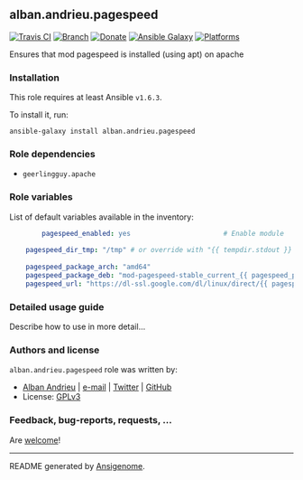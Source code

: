 ## alban.andrieu.pagespeed

[![Travis CI](http://img.shields.io/travis/AlbanAndrieu/ansible-pagespeed.svg?style=flat)](http://travis-ci.org/AlbanAndrieu/ansible-pagespeed) [![Branch](http://img.shields.io/github/tag/AlbanAndrieu/ansible-pagespeed.svg?style=flat-square)](https://github.com/AlbanAndrieu/ansible-pagespeed/tree/master) [![Donate](https://img.shields.io/gratipay/AlbanAndrieu.svg?style=flat)](https://www.gratipay.com/AlbanAndrieu)  [![Ansible Galaxy](http://img.shields.io/badge/galaxy-alban.andrieu.pagespeed-blue.svg?style=flat)](https://galaxy.ansible.com/list#/roles/1992) [![Platforms](http://img.shields.io/badge/platforms-ubuntu-lightgrey.svg?style=flat)](#)

Ensures that mod pagespeed is installed (using apt) on apache

### Installation

This role requires at least Ansible `v1.6.3`. 

To install it, run:

    ansible-galaxy install alban.andrieu.pagespeed

### Role dependencies

- `geerlingguy.apache`

### Role variables

List of default variables available in the inventory:

```yaml
        pagespeed_enabled: yes                       # Enable module
    
    pagespeed_dir_tmp: "/tmp" # or override with "{{ tempdir.stdout }} in order to have be sure to download the file"
    
    pagespeed_package_arch: "amd64"
    pagespeed_package_deb: "mod-pagespeed-stable_current_{{ pagespeed_package_arch }}.deb"
    pagespeed_url: "https://dl-ssl.google.com/dl/linux/direct/{{ pagespeed_package_deb }}"
```


### Detailed usage guide

Describe how to use in more detail...


### Authors and license

`alban.andrieu.pagespeed` role was written by:
- [Alban Andrieu](fr.linkedin.com/in/nabla/) | [e-mail](mailto:alban.andrieu@free.fr) | [Twitter](https://twitter.com/AlbanAndrieu) | [GitHub](https://github.com/AlbanAndrieu)
- License: [GPLv3](https://tldrlegal.com/license/gnu-general-public-license-v3-%28gpl-3%29)

### Feedback, bug-reports, requests, ...

Are [welcome](https://github.com/AlbanAndrieu/ansible-pagespeed/issues)!

***

README generated by [Ansigenome](https://github.com/nickjj/ansigenome/).
